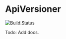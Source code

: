 # ApiVersioner
[![Build Status](https://travis-ci.org/zverseckas/api_versioner.svg?branch=master)](https://travis-ci.org/zverseckas/api_versioner)

Todo: Add docs.
